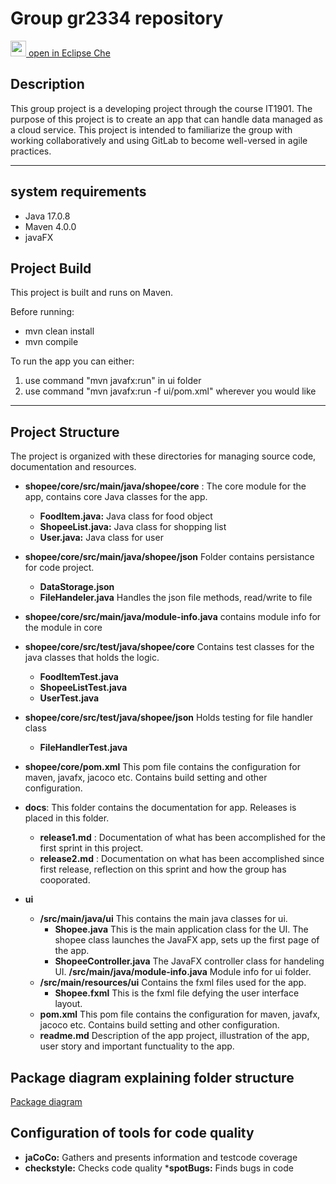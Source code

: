 # Group gr2334 repository

[<img src="https://eclipse.dev/che/docs/_/img/icon-eclipse-che.svg" width="25" /> open in Eclipse Che](https://che.stud.ntnu.no/#https://gitlab.stud.idi.ntnu.no/it1901/groups-2023/gr2334/gr2334)


## Description
This group project is a developing project through the course IT1901. The purpose of this project is to create an app that can handle data managed as a cloud service. This project is intended to familiarize the group with working collaboratively and using GitLab to become well-versed in agile practices.
______________

## system requirements
- Java 17.0.8
- Maven 4.0.0
- javaFX

## Project Build

This project is built and runs on Maven.

Before running:
- mvn clean install
- mvn compile

To run the app you can either:
1. use command "mvn javafx:run" in ui folder
2. use command "mvn javafx:run -f ui/pom.xml" wherever you would like 

_______________________
## Project Structure
The project is organized with these directories for managing source code, documentation and resources.
- **shopee/core/src/main/java/shopee/core** : The core module for the app, contains core Java classes for the app.
    - __FoodItem.java:__  Java class for food object
    - __ShopeeList.java:__ Java class for shopping list
    - **User.java:** Java class for user
- **shopee/core/src/main/java/shopee/json** Folder contains persistance for code project.
    - **DataStorage.json** 
    - **FileHandeler.java** Handles the json file methods, read/write to file
- **shopee/core/src/main/java/module-info.java** contains module info for the module in core   
- **shopee/core/src/test/java/shopee/core** Contains test classes for the java classes that holds the logic.
    - **FoodItemTest.java**
    - **ShopeeListTest.java**
    - **UserTest.java**
- **shopee/core/src/test/java/shopee/json** Holds testing for file handler class
    - **FileHandlerTest.java**
- **shopee/core/pom.xml** This pom file contains the configuration for maven, javafx, jacoco etc. Contains build setting and other configuration.


- **docs**:  This folder contains the documentation for app. Releases is placed in this folder.
    - **release1.md** : Documentation of what has been accomplished for the first sprint in this project.
    - **release2.md** : Documentation on what has been accomplished since first release, reflection on this sprint and how the group has cooporated.




- **ui**  
    - **/src/main/java/ui**  This contains the main java classes for ui.
        - **Shopee.java**  This is the main application class for the UI. The shopee class launches the JavaFX app, sets up the first page of the app. 
        - **ShopeeController.java**  The JavaFX controller class for handeling UI. 
     **/src/main/java/module-info.java**  Module info for ui folder. 
    - **/src/main/resources/ui**  Contains the fxml files used for the app.
        - **Shopee.fxml**  This is the fxml file defying the user interface layout.
    - **pom.xml**  This pom file contains the configuration for maven, javafx, jacoco etc. Contains build setting and other configuration.
    - **readme.md**  Description of the app project, illustration of the app, user story and important functuality to the app.

## Package diagram explaining folder structure
[Package diagram](ShopeePackage.png)



## Configuration of tools for code quality
* __jaCoCo:__ Gathers and presents information and testcode coverage
* __checkstyle:__ Checks code quality
*__spotBugs:__ Finds bugs in code




